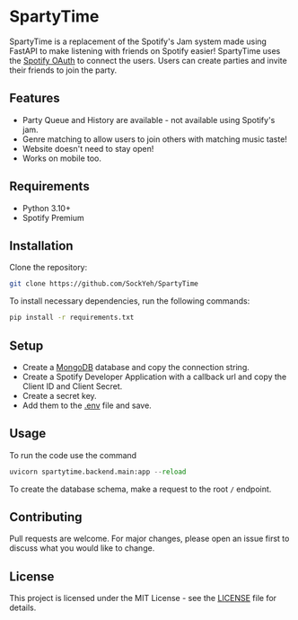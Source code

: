 # SpartyTime
SpartyTime is a replacement of the Spotify's Jam system made using FastAPI to make listening with friends on Spotify easier! SpartyTime uses the [Spotify OAuth](https://developer.spotify.com/documentation/web-api/) to connect the users. Users can create parties and invite their friends to join the party.

## Features
- Party Queue and History are available - not available using Spotify's jam.
- Genre matching to allow users to join others with matching music taste!
- Website doesn't need to stay open!
- Works on mobile too.

## Requirements
- Python 3.10+
- Spotify Premium

## Installation
Clone the repository:
```sh
git clone https://github.com/SockYeh/SpartyTime
```

To install necessary dependencies, run the following commands:
```sh
pip install -r requirements.txt
```
## Setup
- Create a [MongoDB](https://www.mongodb.com/) database and copy the connection string.
- Create a Spotify Developer Application with a callback url and copy the Client ID and Client Secret.
- Create a secret key.
- Add them to the [.env](.env) file and save.

## Usage
To run the code use the command
```python
uvicorn spartytime.backend.main:app --reload
```
To create the database schema, make a request to the root `/` endpoint.

## Contributing

Pull requests are welcome. For major changes, please open an issue first to discuss what you would like to change.

## License

This project is licensed under the MIT License - see the [LICENSE](LICENSE) file for details.
